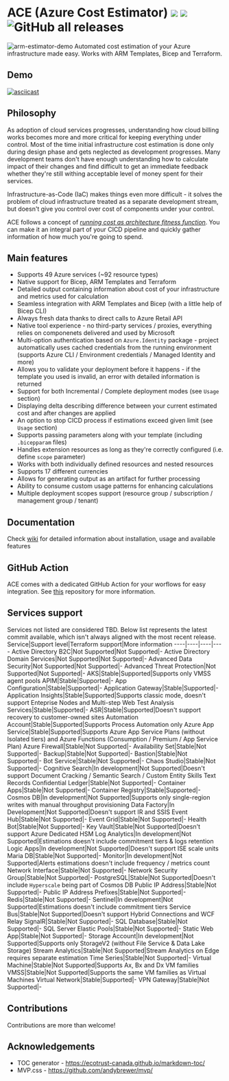 # ACE (Azure Cost Estimator) ![](https://img.shields.io/github/v/release/thecloudtheory/arm-estimator?include_prereleases&style=flat-square) ![](https://img.shields.io/github/actions/workflow/status/thecloudtheory/arm-estimator/tests-scheduled.yml?style=flat-square) ![GitHub all releases](https://img.shields.io/github/downloads/thecloudtheory/arm-estimator/total?style=flat-square)

![arm-estimator-demo](docs/logo.png)
Automated cost estimation of your Azure infrastructure made easy. Works with ARM Templates, Bicep and Terraform.

## Demo
[![asciicast](https://asciinema.org/a/jqYCjfu18ZbMaGdbsuMtPYuc5.svg)](https://asciinema.org/a/jqYCjfu18ZbMaGdbsuMtPYuc5)

## Philosophy
As adoption of cloud services progresses, understanding how cloud billing works becomes more and more critical for keeping everything under control. Most of the time initial infrastructure cost estimation is done only during design phase and gets neglected as development progresses. Many development teams don't have enough understanding how to calculate impact of their changes and find difficult to get an immediate feedback whether they're still withing acceptable level of money spent for their services.

Infrastructure-as-Code (IaC) makes things even more difficult - it solves the problem of cloud infrastructure treated as a separate development stream, but doesn't give you control over cost of components under your control.

ACE follows a concept of [_running cost as architecture fitness function_](https://www.thoughtworks.com/radar/techniques/run-cost-as-architecture-fitness-function). You can make it an integral part of your CICD pipeline and quickly gather information of how much you're going to spend.

## Main features
* Supports 49 Azure services (~92 resource types)
* Native support for Bicep, ARM Templates and Terraform
* Detailed output containing information about cost of your infrastructure and metrics used for calculation
* Seamless integration with ARM Templates and Bicep (with a little help of Bicep CLI)
* Always fresh data thanks to direct calls to Azure Retail API
* Native tool experience - no third-party services / proxies, everything relies on componenets delivered and used by Microsoft
* Multi-option authentication based on `Azure.Identity` package - project automatically uses cached credentials from the running environment (supports Azure CLI / Environment credentials / Managed Identity and more)
* Allows you to validate your deployment before it happens - if the template you used is invalid, an error with detailed information is returned
* Support for both Incremental / Complete deployment modes (see `Usage` section)
* Displaying delta describing difference between your current estimated cost and after changes are applied
* An option to stop CICD process if estimations exceed given limit (see `Usage` section)
* Supports passing parameters along with your template (including `.bicepparam` files)
* Handles extension resources as long as they're correctly configured (i.e. define `scope` parameter)
* Works with both individually defined resources and nested resources
* Supports 17 different currencies
* Allows for generating output as an artifact for further processing
* Ability to consume custom usage patterns for enhancing calculations
* Multiple deployment scopes support (resource group / subscription / management group / tenant)

## Documentation
Check [wiki](https://github.com/TheCloudTheory/arm-estimator/wiki/About-wiki) for detailed information about installation, usage and available features

## GitHub Action
ACE comes with a dedicated GitHub Action for your worflows for easy integration. See [this](https://github.com/TheCloudTheory/azure-cost-estimator-action) repository for more information.

## Services support
Services not listed are considered TBD. Below list represents the latest commit available, which isn't always aligned with the most recent release.
Service|Support level|Terraform support|More information
----|----|----|----
Active Directory B2C|Not Supported|Not Supported|-
Active Directory Domain Services|Not Supported|Not Supported|-
Advanced Data Security|Not Supported|Not Supported|-
Advanced Threat Protection|Not Supported|Not Supported|-
AKS|Stable|Supported|Supports only VMSS agent pools
APIM|Stable|Supported|-
App Configuration|Stable|Supported|-
Application Gateway|Stable|Supported|-
Application Insights|Stable|Supported|Supports classic mode, doesn't support Enteprise Nodes and Multi-step Web Test
Analysis Services|Stable|Supported|-
ASR|Stable|Supported|Doesn't support recovery to customer-owned sites
Automation Account|Stable|Supported|Supports Process Automation only
Azure App Service|Stable|Supported|Supports Azure App Service Plans (without Isolated tiers) and Azure Functions (Consumption / Premium / App Service Plan)
Azure Firewall|Stable|Not Supported|-
Availability Set|Stable|Not Supported|-
Backup|Stable|Not Supported|-
Bastion|Stable|Not Supported|-
Bot Service|Stable|Not Supported|-
Chaos Studio|Stable|Not Supported|-
Cognitive Search|In development|Not Supported|Doesn't support Document Cracking / Semantic Search / Custom Entity Skills Text Records
Confidential Ledger|Stable|Not Supported|-
Container Apps|Stable|Not Supported|-
Container Registry|Stable|Supported|-
Cosmos DB|In development|Not Supported|Supports only single-region writes with manual throughput provisioning
Data Factory|In Development|Not Supported|Doesn't support IR and SSIS
Event Hub|Stable|Not Supported|-
Event Grid|Stable|Not Supported|-
Health Bot|Stable|Not Supported|-
Key Vault|Stable|Not Supported|Doesn't support Azure Dedicated HSM
Log Analytics|In development|Not Supported|Estimations doesn't include commitment tiers & logs retention
Logic Apps|In development|Not Supported|Doesn't support ISE scale units
Maria DB|Stable|Not Supported|-
Monitor|In development|Not Supported|Alerts estimations doesn't include frequency / metrics count
Network Interface|Stable|Not Supported|-
Network Security Group|Stable|Not Supported|-
PostgreSQL|Stable|Not Supported|Doesn't include `Hyperscale` being part of Cosmos DB
Public IP Address|Stable|Not Supported|-
Public IP Address Prefixes|Stable|Not Supported|-
Redis|Stable|Not Supported|-
Sentinel|In development|Not Supported|Estimations doesn't include commitment tiers
Service Bus|Stable|Not Supported|Doesn't support Hybrid Connections and WCF Relay
SignalR|Stable|Not Supported|-
SQL Database|Stable|Not Supported|-
SQL Server Elastic Pools|Stable|Not Supported|-
Static Web App|Stable|Not Supported|-
Storage Account|In development|Not Supported|Supports only StorageV2 (without File Service & Data Lake Storage)
Stream Analytics|Stable|Not Supported|Stream Analytics on Edge requires separate estimation
Time Series|Stable|Not Supported|-
Virtual Machine|Stable|Not Supported|Supports Ax, Bx and Dx VM families
VMSS|Stable|Not Supported|Supports the same VM families as Virtual Machines
Virtual Network|Stable|Supported|-
VPN Gateway|Stable|Not Supported|-

## Contributions
Contributions are more than welcome!

## Acknowledgements
* TOC generator - https://ecotrust-canada.github.io/markdown-toc/
* MVP.css - https://github.com/andybrewer/mvp/
